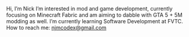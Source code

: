 Hi, I’m Nick
I’m interested in mod and game development, currently focusing on Minecraft Fabric and am aiming to dabble with GTA 5 + 5M modding as well.
I’m currently learning Software Development at FVTC.
How to reach me: njmcodex@gmail.com
